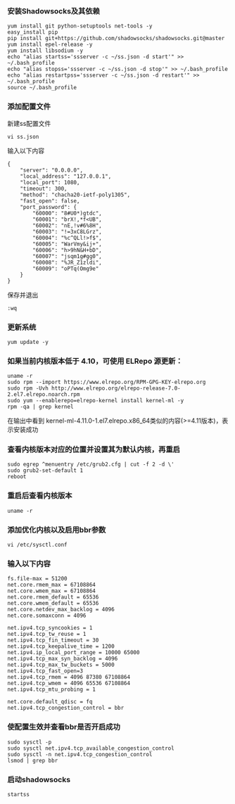 ### 安装Shadowsocks及其依赖
```
yum install git python-setuptools net-tools -y
easy_install pip
pip install git+https://github.com/shadowsocks/shadowsocks.git@master
yum install epel-release -y
yum install libsodium -y
echo "alias startss='ssserver -c ~/ss.json -d start'" >> ~/.bash_profile
echo "alias stopss='ssserver -c ~/ss.json -d stop'" >> ~/.bash_profile
echo "alias restartpss='ssserver -c ~/ss.json -d restart'" >> ~/.bash_profile
source ~/.bash_profile
```

### 添加配置文件
新建ss配置文件
```
vi ss.json
```

输入以下内容
```
{
    "server": "0.0.0.0",
    "local_address": "127.0.0.1",
    "local_port": 1080,
    "timeout": 300,
    "method": "chacha20-ietf-poly1305",
    "fast_open": false,
    "port_password": {
        "60000": "8#U0*)gtdc",
        "60001": "brX!,*f<UB",
        "60002": "nE,!v#6%8H",
        "60003": "!=3xC8LGrz",
        "60004": "%c^QLl!>f$",
        "60005": "WarVmy&ij+",
        "60006": "h>9hN&H+bD",
        "60007": "jsqm1g#gg0",
        "60008": "%JR_Z1zldi",
        "60009": "oPTq(Omg9e"
    }
}
```

保存并退出
```
:wq
```

### 更新系统
```
yum update -y
```

### 如果当前内核版本低于 4.10，可使用 ELRepo 源更新：
```
uname -r
sudo rpm --import https://www.elrepo.org/RPM-GPG-KEY-elrepo.org
sudo rpm -Uvh http://www.elrepo.org/elrepo-release-7.0-2.el7.elrepo.noarch.rpm
sudo yum --enablerepo=elrepo-kernel install kernel-ml -y
rpm -qa | grep kernel
```

在输出中看到 kernel-ml-4.11.0-1.el7.elrepo.x86_64类似的内容(>=4.11版本)，表示安装成功

### 查看内核版本对应的位置并设置其为默认内核，再重启
```
sudo egrep ^menuentry /etc/grub2.cfg | cut -f 2 -d \'
sudo grub2-set-default 1
reboot
```

### 重启后查看内核版本
```
uname -r
```

### 添加优化内核以及启用bbr参数
```
vi /etc/sysctl.conf
```

### 输入以下内容
```
fs.file-max = 51200
net.core.rmem_max = 67108864
net.core.wmem_max = 67108864
net.core.rmem_default = 65536
net.core.wmem_default = 65536
net.core.netdev_max_backlog = 4096
net.core.somaxconn = 4096

net.ipv4.tcp_syncookies = 1
net.ipv4.tcp_tw_reuse = 1
net.ipv4.tcp_fin_timeout = 30
net.ipv4.tcp_keepalive_time = 1200
net.ipv4.ip_local_port_range = 10000 65000
net.ipv4.tcp_max_syn_backlog = 4096
net.ipv4.tcp_max_tw_buckets = 5000
net.ipv4.tcp_fast_open=3
net.ipv4.tcp_rmem = 4096 87380 67108864
net.ipv4.tcp_wmem = 4096 65536 67108864
net.ipv4.tcp_mtu_probing = 1

net.core.default_qdisc = fq
net.ipv4.tcp_congestion_control = bbr
```
### 使配置生效并查看bbr是否开启成功
```
sudo sysctl -p
sudo sysctl net.ipv4.tcp_available_congestion_control
sudo sysctl -n net.ipv4.tcp_congestion_control
lsmod | grep bbr
```

### 启动shadowsocks
```
startss
```
